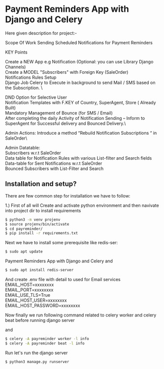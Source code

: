 # Payment Reminders App with Django and Celery

Here given description for project:-



Scope Of Work
Sending Scheduled Notifications for Payment Reminders
 
KEY Points
 
Create a NEW App e.g Notification (Optional: you can use Library Django Channels) \
Create a MODEL "Subscribers" with Foreign Key (SaleOrder) \
Notifications Rules Setup\
Django Job Celery to Execute in background to send Mail / SMS based on the Subscription. \
 
DND Option for Selective User \
Notification Templates with F.KEY of Country, SuperAgent, Store  ( Already Built) \
Mandatory Management of Bounce (for SMS / Email)\
After completing the daily Activity of Notification Sending – Inform to SuperAgent for Successful delivery and Bounced Delivery.\
 
Admin Actions:
Introduce a method “Rebuild Notification Subscriptions “ in SaleOrder\
 
Admin Datatable:\
Subscribers w.r.t SaleOrder\
Data table for Notification Rules with various List-filter and Search fields\
Data-table for Sent Notifications w.r.t SaleOrder\
Bounced Subscribers with List-Filter and Search

## Installation and setup?

There are few common step for installation we have to follow:

1.) First of all will Create and activate python environment and then navivate into project dir to install requirements

```sh
$ python3 -m venv projenv
$ source projenv/bin/activate
$ cd payreminder/
$ pip install -r requirements.txt
```

Next we have to install some prerequisite like redis-ser:

```sh
$ sudo apt update
```
Payment Reminders App with Django and Celery
and 
```sh
$ sudo apt install redis-server
```


And create .env file  with detail to used for Email services
EMAIL_HOST=xxxxxxxx \
EMAIL_PORT=xxxxxxxx \
EMAIL_USE_TLS=True \
EMAIL_HOST_USER=xxxxxxxx \
EMAIL_HOST_PASSWORD=xxxxxxxx


Now finally we run following command related to celery worker and celery beat before running django server


and 
```sh
$ celery -A payreminder worker -l info
$ celery -A payreminder beat -l info
```


Run let's run the django server

```sh
$ python3 manage.py runserver
```
